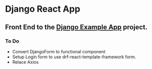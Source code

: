 # Django React App
## Front End to the [Django Example App](https://github.com/joepk90/django-react-app) project.


### To Do
- Convert DjangoForm to functional component
- Setup Login form to use drf-react-template-framework form.
- Relace Axios
